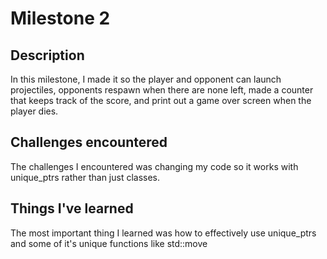 # Milestone 2

## Description
In this milestone, I made it so the player and opponent can launch projectiles, opponents respawn when there are none left, made
a counter that keeps track of the score, and print out a game over screen when the player dies.
## Challenges encountered
The challenges I encountered was changing my code so it works with unique_ptrs rather than just classes.
## Things I've learned
The most important thing I learned was how to effectively use unique_ptrs and some of it's unique functions like std::move
